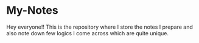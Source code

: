 # My-Notes
Hey everyone!!
This is the repository where I store the notes I prepare and also note down few logics I come across which are quite unique.

